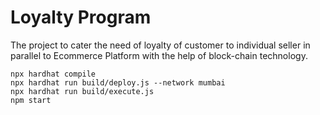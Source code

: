 # Loyalty Program

The project to cater the need of loyalty of customer to individual seller in parallel to Ecommerce Platform with the help of block-chain technology.

```shell
npx hardhat compile
npx hardhat run build/deploy.js --network mumbai
npx hardhat run build/execute.js
npm start
```